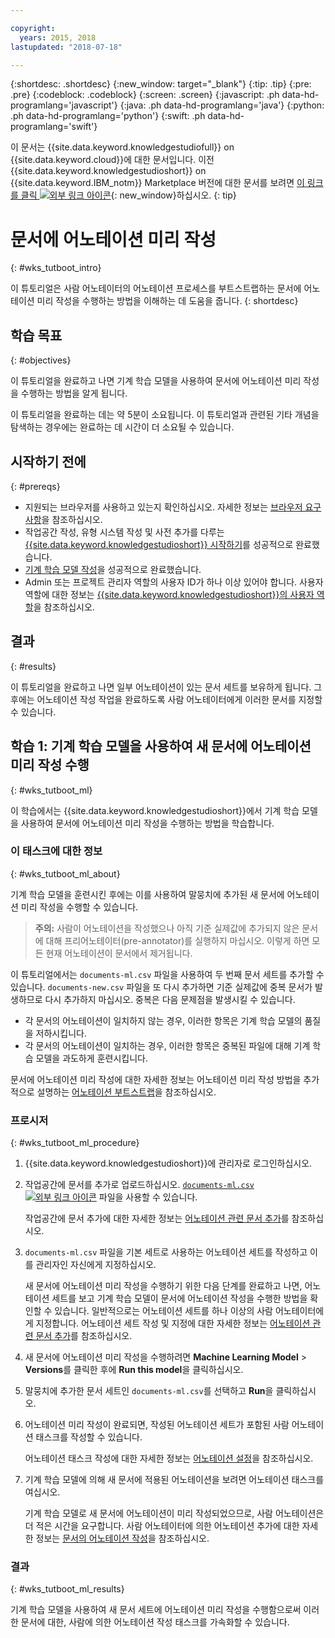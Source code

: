 ```yaml
---

copyright:
  years: 2015, 2018
lastupdated: "2018-07-18"

---
```


{:shortdesc: .shortdesc}
{:new_window: target="_blank"}
{:tip: .tip}
{:pre: .pre}
{:codeblock: .codeblock}
{:screen: .screen}
{:javascript: .ph data-hd-programlang='javascript'}
{:java: .ph data-hd-programlang='java'}
{:python: .ph data-hd-programlang='python'}
{:swift: .ph data-hd-programlang='swift'}

이 문서는 {{site.data.keyword.knowledgestudiofull}} on {{site.data.keyword.cloud}}에 대한 문서입니다. 이전 {{site.data.keyword.knowledgestudioshort}} on {{site.data.keyword.IBM_notm}} Marketplace 버전에 대한 문서를 보려면 [이 링크를 클릭 ![외부 링크 아이콘](../../icons/launch-glyph.svg "외부 링크 아이콘")](https://{DomainName}/docs/services/knowledge-studio/tutorials-bootstrap-annotation.html){: new_window}하십시오.
{: tip}

# 문서에 어노테이션 미리 작성
{: #wks_tutboot_intro}

이 튜토리얼은 사람 어노테이터의 어노테이션 프로세스를 부트스트랩하는 문서에 어노테이션 미리 작성을 수행하는 방법을 이해하는 데 도움을 줍니다.
{: shortdesc}

## 학습 목표
{: #objectives}

이 튜토리얼을 완료하고 나면 기계 학습 모델을 사용하여 문서에 어노테이션 미리 작성을 수행하는 방법을 알게 됩니다.

이 튜토리얼을 완료하는 데는 약 5분이 소요됩니다. 이 튜토리얼과 관련된 기타 개념을 탐색하는 경우에는 완료하는 데 시간이 더 소요될 수 있습니다.

## 시작하기 전에
{: #prereqs}

- 지원되는 브라우저를 사용하고 있는지 확인하십시오. 자세한 정보는 [브라우저 요구사항](/docs/services/watson-knowledge-studio/system-requirements.html)을 참조하십시오.
- 작업공간 작성, 유형 시스템 작성 및 사전 추가를 다루는 [{{site.data.keyword.knowledgestudioshort}} 시작하기](/docs/services/watson-knowledge-studio/tutorials-create-project.html)를 성공적으로 완료했습니다. 
- [기계 학습 모델 작성](/docs/services/watson-knowledge-studio/tutorials-create-ml-model.html)을 성공적으로 완료했습니다. 
- Admin 또는 프로젝트 관리자 역할의 사용자 ID가 하나 이상 있어야 합니다. 사용자 역할에 대한 정보는 [{{site.data.keyword.knowledgestudioshort}}의 사용자 역할](/docs/services/watson-knowledge-studio/roles.html)을 참조하십시오. 

## 결과
{: #results}

이 튜토리얼을 완료하고 나면 일부 어노테이션이 있는 문서 세트를 보유하게 됩니다. 그 후에는 어노테이션 작성 작업을 완료하도록 사람 어노테이터에게 이러한 문서를 지정할 수 있습니다.

## 학습 1: 기계 학습 모델을 사용하여 새 문서에 어노테이션 미리 작성 수행
{: #wks_tutboot_ml}

이 학습에서는 {{site.data.keyword.knowledgestudioshort}}에서 기계 학습 모델을 사용하여 문서에 어노테이션 미리 작성을 수행하는 방법을 학습합니다.

### 이 태스크에 대한 정보
{: #wks_tutboot_ml_about}

기계 학습 모델을 훈련시킨 후에는 이를 사용하여 말뭉치에 추가된 새 문서에 어노테이션 미리 작성을 수행할 수 있습니다.

> **주의:** 사람이 어노테이션을 작성했으나 아직 기준 실제값에 추가되지 않은 문서에 대해 프리어노테이터(pre-annotator)를 실행하지 마십시오. 이렇게 하면 모든 현재 어노테이션이 문서에서 제거됩니다.

이 튜토리얼에서는 `documents-ml.csv` 파일을 사용하여 두 번째 문서 세트를 추가할 수 있습니다. `documents-new.csv` 파일을 또 다시 추가하면 기준 실제값에 중복 문서가 발생하므로 다시 추가하지 마십시오. 중복은 다음 문제점을 발생시킬 수 있습니다.

- 각 문서의 어노테이션이 일치하지 않는 경우, 이러한 항목은 기계 학습 모델의 품질을 저하시킵니다.
- 각 문서의 어노테이션이 일치하는 경우, 이러한 항목은 중복된 파일에 대해 기계 학습 모델을 과도하게 훈련시킵니다.

문서에 어노테이션 미리 작성에 대한 자세한 정보는 어노테이션 미리 작성 방법을 추가적으로 설명하는 [어노테이션 부트스트랩](/docs/services/watson-knowledge-studio/preannotation.html)을 참조하십시오. 

### 프로시저
{: #wks_tutboot_ml_procedure}

1. {{site.data.keyword.knowledgestudioshort}}에 관리자로 로그인하십시오.
1. 작업공간에 문서를 추가로 업로드하십시오. <a target="_blank" href="https://watson-developer-cloud.github.io/doc-tutorial-downloads/knowledge-studio/documents-ml.csv" download>`documents-ml.csv` <img src="../../icons/launch-glyph.svg" alt="외부 링크 아이콘" title="외부 링크 아이콘" class="style-scope doc-content"></a> 파일을 사용할 수 있습니다.

    작업공간에 문서 추가에 대한 자세한 정보는 [어노테이션 관련 문서 추가](/docs/services/watson-knowledge-studio/documents-for-annotation.html)를 참조하십시오. 

1. `documents-ml.csv` 파일을 기본 세트로 사용하는 어노테이션 세트를 작성하고 이를 관리자인 자신에게 지정하십시오. 

    새 문서에 어노테이션 미리 작성을 수행하기 위한 다음 단계를 완료하고 나면, 어노테이션 세트를 보고 기계 학습 모델이 문서에 어노테이션 작성을 수행한 방법을 확인할 수 있습니다. 일반적으로는 어노테이션 세트를 하나 이상의 사람 어노테이터에게 지정합니다. 어노테이션 세트 작성 및 지정에 대한 자세한 정보는 [어노테이션 관련 문서 추가](/docs/services/watson-knowledge-studio/documents-for-annotation.html)를 참조하십시오. 

1. 새 문서에 어노테이션 미리 작성을 수행하려면 **Machine Learning Model** > **Versions**를 클릭한 후에 **Run this model**을 클릭하십시오. 
1. 말뭉치에 추가한 문서 세트인 `documents-ml.csv`를 선택하고 **Run**을 클릭하십시오.
1. 어노테이션 미리 작성이 완료되면, 작성된 어노테이션 세트가 포함된 사람 어노테이션 태스크를 작성할 수 있습니다. 

    어노테이션 태스크 작성에 대한 자세한 정보는 [어노테이션 설정](/docs/services/watson-knowledge-studio/annotate-documents.html)을 참조하십시오. 

1. 기계 학습 모델에 의해 새 문서에 적용된 어노테이션을 보려면 어노테이션 태스크를 여십시오. 

    기계 학습 모델로 새 문서에 어노테이션이 미리 작성되었으므로, 사람 어노테이션은 더 적은 시간을 요구합니다. 사람 어노테이터에 의한 어노테이션 추가에 대한 자세한 정보는 [문서의 어노테이션 작성](/docs/services/watson-knowledge-studio/user-guide.html)을 참조하십시오. 

### 결과
{: #wks_tutboot_ml_results}

기계 학습 모델을 사용하여 새 문서 세트에 어노테이션 미리 작성을 수행함으로써 이러한 문서에 대한, 사람에 의한 어노테이션 작성 태스크를 가속화할 수 있습니다.
